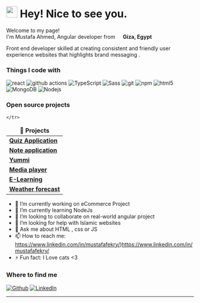 <h1><img src="https://emojis.slackmojis.com/emojis/images/1531849430/4246/blob-sunglasses.gif?1531849430" width="30"/> Hey! Nice to see you.</h1>


<p>Welcome to my page! </br> I'm Mustafa Ahmed, Angular developer from <img src="https://cdn-icons-png.flaticon.com/128/323/323324.png" width="13"/> <b>Giza, Egypt</b></p>
<p>Front end developer skilled at creating consistent and friendly user experience websites that highlights brand messaging  .  </p>
<h3>Things I code with</h3>
<p>

  <img alt="react" src="https://img.shields.io/badge/-react-DD0031?style=flat-square&logo=react&logoColor=white&color=blue" />
  <img alt="github actions" src="https://img.shields.io/badge/-Github_Actions-2088FF?style=flat-square&logo=github-actions&logoColor=white" />
  <img alt="TypeScript" src="https://img.shields.io/badge/-TypeScript-007ACC?style=flat-square&logo=typescript&logoColor=white" />
  <img alt="Sass" src="https://img.shields.io/badge/-Sass-CC6699?style=flat-square&logo=sass&logoColor=white" />
  <img alt="git" src="https://img.shields.io/badge/-Git-F05032?style=flat-square&logo=git&logoColor=white" />
  <img alt="npm" src="https://img.shields.io/badge/-NPM-CB3837?style=flat-square&logo=npm&logoColor=white" />
  <img alt="html5" src="https://img.shields.io/badge/-HTML5-E34F26?style=flat-square&logo=html5&logoColor=white" />
  <img alt="MongoDB" src="https://img.shields.io/badge/-MongoDB-13aa52?style=flat-square&logo=mongodb&logoColor=white" />
  <img alt="Nodejs" src="https://img.shields.io/badge/-Nodejs-43853d?style=flat-square&logo=Node.js&logoColor=white" />
</p>
<h3>Open source projects</h3>
<table>
  <thead align="center">
    <tr border: none;>
      <td><b>🎁 Projects</b></td>
      
    </tr>
  </thead>
  <tbody>
    <tr>
      <td><a href="https://github.com/mustafaahmed-f/QuizAppSourceCode "><b>Quiz Application</b></a></td>
    </tr>
	  <tr>
      <td><a href="https://github.com/mustafaahmed-f/note-app/tree/main"><b>Note application</b></a></td>
    </tr>
    <tr>
      <td><a href="https://github.com/mustafaahmed-f/yummi-new"><b>Yummi</b></a></td>
    </tr>
    <tr>
      <td><a href="https://github.com/mustafaahmed-f/MediaPlayer"><b>Media player </b></a></td>
    </tr>
    <tr>
      <td><a href="https://github.com/mustafaahmed-f/eLearningSourceCode"><b>E-Learning</b></a></td>
    </tr>
    <tr>
      <td><a href="https://github.com/mustafaahmed-f/weatherForecastSimpleProject"><b>Weather forecast</b></a></td>
    </tr>
  </tbody>
</table>

- 🔭 I’m currently working on eCommerce Project
- 🌱 I’m currently learning NodeJs
- 👯 I’m looking to collaborate on real-world angular project
- 🤔 I’m looking for help with Islamic websites
- 💬 Ask me about HTML , css or JS 
- 📫 How to reach me: https://www.linkedin.com/in/mustafafekry/)https://www.linkedin.com/in/mustafafekry/
- ⚡ Fun fact: I Love cats <3

<h3>Where to find me</h3>
<p><a href="https://github.com/mustafaahmed-f" target="_blank"><img alt="Github" src="https://img.shields.io/badge/GitHub-%2312100E.svg?&style=for-the-badge&logo=Github&logoColor=white" /></a>  <a href="https://www.linkedin.com/in/mustafafekry/" target="_blank"><img alt="LinkedIn" src="https://img.shields.io/badge/linkedin-%230077B5.svg?&style=for-the-badge&logo=linkedin&logoColor=white" /></a> 
</p>

----------------------------------

